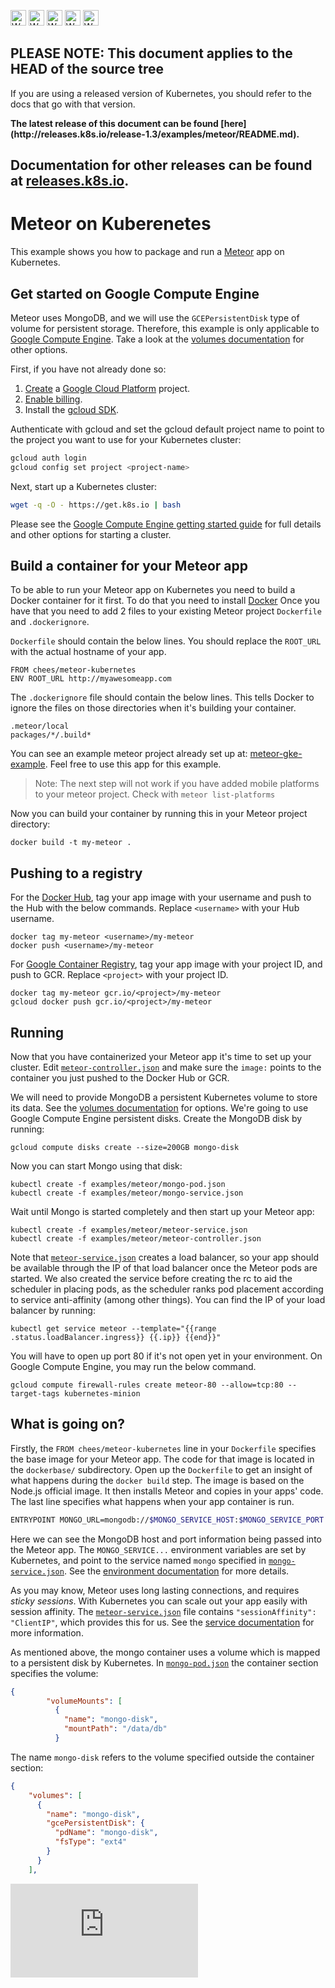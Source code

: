 <!-- BEGIN MUNGE: UNVERSIONED_WARNING -->

<!-- BEGIN STRIP_FOR_RELEASE -->

<img src="http://kubernetes.io/img/warning.png" alt="WARNING"
     width="25" height="25">
<img src="http://kubernetes.io/img/warning.png" alt="WARNING"
     width="25" height="25">
<img src="http://kubernetes.io/img/warning.png" alt="WARNING"
     width="25" height="25">
<img src="http://kubernetes.io/img/warning.png" alt="WARNING"
     width="25" height="25">
<img src="http://kubernetes.io/img/warning.png" alt="WARNING"
     width="25" height="25">

<h2>PLEASE NOTE: This document applies to the HEAD of the source tree</h2>

If you are using a released version of Kubernetes, you should
refer to the docs that go with that version.

<!-- TAG RELEASE_LINK, added by the munger automatically -->
<strong>
The latest release of this document can be found
[here](http://releases.k8s.io/release-1.3/examples/meteor/README.md).

Documentation for other releases can be found at
[releases.k8s.io](http://releases.k8s.io).
</strong>
--

<!-- END STRIP_FOR_RELEASE -->

<!-- END MUNGE: UNVERSIONED_WARNING -->
Meteor on Kuberenetes
=====================

This example shows you how to package and run a
[Meteor](https://www.meteor.com/) app on Kubernetes.

Get started on Google Compute Engine
------------------------------------

Meteor uses MongoDB, and we will use the `GCEPersistentDisk` type of
volume for persistent storage. Therefore, this example is only
applicable to [Google Compute
Engine](https://cloud.google.com/compute/). Take a look at the
[volumes documentation](../../docs/user-guide/volumes.md) for other options.

First, if you have not already done so:

1. [Create](https://cloud.google.com/compute/docs/quickstart) a
[Google Cloud Platform](https://cloud.google.com/) project.
2. [Enable
billing](https://developers.google.com/console/help/new/#billing).
3. Install the [gcloud SDK](https://cloud.google.com/sdk/).

Authenticate with gcloud and set the gcloud default project name to
point to the project you want to use for your Kubernetes cluster:

```sh
gcloud auth login
gcloud config set project <project-name>
```

Next, start up a Kubernetes cluster:

```sh
wget -q -O - https://get.k8s.io | bash
```

Please see the [Google Compute Engine getting started
guide](../../docs/getting-started-guides/gce.md) for full
details and other options for starting a cluster.

Build a container for your Meteor app
-------------------------------------

To be able to run your Meteor app on Kubernetes you need to build a
Docker container for it first. To do that you need to install
[Docker](https://www.docker.com) Once you have that you need to add 2
files to your existing Meteor project `Dockerfile` and
`.dockerignore`.

`Dockerfile` should contain the below lines. You should replace the
`ROOT_URL` with the actual hostname of your app.

```
FROM chees/meteor-kubernetes
ENV ROOT_URL http://myawesomeapp.com
```

The `.dockerignore` file should contain the below lines. This tells
Docker to ignore the files on those directories when it's building
your container.

```
.meteor/local
packages/*/.build*
```

You can see an example meteor project already set up at:
[meteor-gke-example](https://github.com/Q42/meteor-gke-example). Feel
free to use this app for this example.

> Note: The next step will not work if you have added mobile platforms
> to your meteor project. Check with `meteor list-platforms`

Now you can build your container by running this in
your Meteor project directory:

```
docker build -t my-meteor .
```

Pushing to a registry
---------------------

For the [Docker Hub](https://hub.docker.com/), tag your app image with
your username and push to the Hub with the below commands. Replace
`<username>` with your Hub username.

```
docker tag my-meteor <username>/my-meteor
docker push <username>/my-meteor
```

For [Google Container
Registry](https://cloud.google.com/tools/container-registry/), tag
your app image with your project ID, and push to GCR. Replace
`<project>` with your project ID.

```
docker tag my-meteor gcr.io/<project>/my-meteor
gcloud docker push gcr.io/<project>/my-meteor
```

Running
-------

Now that you have containerized your Meteor app it's time to set up
your cluster. Edit [`meteor-controller.json`](meteor-controller.json)
and make sure the `image:` points to the container you just pushed to
the Docker Hub or GCR.

We will need to provide MongoDB a persistent Kubernetes volume to
store its data. See the [volumes documentation](../../docs/user-guide/volumes.md) for
options. We're going to use Google Compute Engine persistent
disks. Create the MongoDB disk by running:

```
gcloud compute disks create --size=200GB mongo-disk
```

Now you can start Mongo using that disk:

```
kubectl create -f examples/meteor/mongo-pod.json
kubectl create -f examples/meteor/mongo-service.json
```

Wait until Mongo is started completely and then start up your Meteor app:

```
kubectl create -f examples/meteor/meteor-service.json
kubectl create -f examples/meteor/meteor-controller.json
```

Note that [`meteor-service.json`](meteor-service.json) creates a load balancer, so
your app should be available through the IP of that load balancer once
the Meteor pods are started. We also created the service before creating the rc to
aid the scheduler in placing pods, as the scheduler ranks pod placement according to
service anti-affinity (among other things). You can find the IP of your load balancer
by running:

```
kubectl get service meteor --template="{{range .status.loadBalancer.ingress}} {{.ip}} {{end}}"
```

You will have to open up port 80 if it's not open yet in your
environment. On Google Compute Engine, you may run the below command.

```
gcloud compute firewall-rules create meteor-80 --allow=tcp:80 --target-tags kubernetes-minion
```

What is going on?
-----------------

Firstly, the `FROM chees/meteor-kubernetes` line in your `Dockerfile`
specifies the base image for your Meteor app. The code for that image
is located in the `dockerbase/` subdirectory. Open up the `Dockerfile`
to get an insight of what happens during the `docker build` step. The
image is based on the Node.js official image. It then installs Meteor
and copies in your apps' code. The last line specifies what happens
when your app container is run.

```sh
ENTRYPOINT MONGO_URL=mongodb://$MONGO_SERVICE_HOST:$MONGO_SERVICE_PORT /usr/local/bin/node main.js
```

Here we can see the MongoDB host and port information being passed
into the Meteor app. The `MONGO_SERVICE...` environment variables are
set by Kubernetes, and point to the service named `mongo` specified in
[`mongo-service.json`](mongo-service.json). See the [environment
documentation](../../docs/user-guide/container-environment.md) for more details.

As you may know, Meteor uses long lasting connections, and requires
_sticky sessions_. With Kubernetes you can scale out your app easily
with session affinity. The
[`meteor-service.json`](meteor-service.json) file contains
`"sessionAffinity": "ClientIP"`, which provides this for us. See the
[service
documentation](../../docs/user-guide/services.md#virtual-ips-and-service-proxies) for
more information.

As mentioned above, the mongo container uses a volume which is mapped
to a persistent disk by Kubernetes. In [`mongo-pod.json`](mongo-pod.json) the container
section specifies the volume:

```json
{
        "volumeMounts": [
          {
            "name": "mongo-disk",
            "mountPath": "/data/db"
          }
```

The name `mongo-disk` refers to the volume specified outside the
container section:

```json
{
    "volumes": [
      {
        "name": "mongo-disk",
        "gcePersistentDisk": {
          "pdName": "mongo-disk",
          "fsType": "ext4"
        }
      }
    ],
```


<!-- BEGIN MUNGE: GENERATED_ANALYTICS -->
[![Analytics](https://kubernetes-site.appspot.com/UA-36037335-10/GitHub/examples/meteor/README.md?pixel)]()
<!-- END MUNGE: GENERATED_ANALYTICS -->
